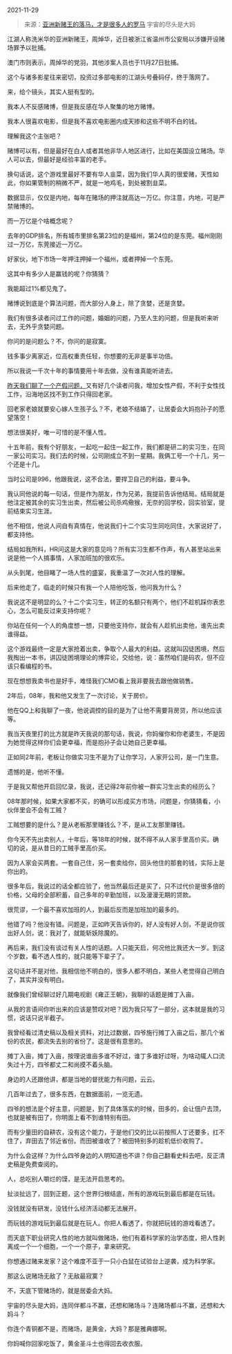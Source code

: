 2021-11-29

> 来源：[亚洲新赌王的落马，才是很多人的罗马](http://mp.weixin.qq.com/s?__biz=MzU0MjYwNDU2Mw==&mid=2247502611&idx=1&sn=229348c21f6dc1ab31d15e353050395b&chksm=fb1aa76fcc6d2e7946d0f92ee47e7c331356de246df90291d2f02823eb98ee73c4110d7c2259&scene=27#wechat_redirect)
> 宇宙的尽头是大妈

江湖人称洗米华的亚洲新赌王，周焯华，近日被浙江省温州市公安局以涉嫌开设赌场罪予以批捕。

  

澳门市则表示，周焯华的党羽，其他涉案人员也于11月27日批捕。

  

这个与诸多影星往来密切，投资过多部电影的江湖头号叠码仔，终于落网了。

  

  

来，给个镜头，其实人挺有型的。

  

我本人不反感赌博，但是我反感在华人聚集的地方赌博。  

  

我本人很喜欢电影，但是我不喜欢电影圈内成天掺和这些不明不白的钱。  

  

理解我这个主张吧？  

  

赌博可以有，但是最好在白人或者其他非华人地区进行，比如在美国设立赌场。华人可以去，但最好是经验丰富的老手。

  

换句话说，这个游戏里最好不要有华人韭菜，因为我们华人真的很爱赌，天性如此，你如果管制的稍微不严，就是一地鸡毛，到处被割韭菜。  

  

数据显示，仅仅是内地，每年在赌场的押注就高达一万亿。你注意，内地，可是严禁赌博的。

  

而一万亿是个啥概念呢？

  

去年的GDP排名，所有城市里排名第23位的是福州，第24位的是东莞。福州刚刚过一万亿，东莞接近一万亿。  

  

好家伙，地下市场一年押注押掉一个福州，或者押掉一个东莞。  

  

这其中有多少人是赢钱的呢？你猜猜？  

  

我能超过1%都见鬼了。  

  

赌博说到底是个算法问题，而大部分人身上，除了贪婪，还是贪婪。  

  

我们有很多读者问过工作的问题，婚姻的问题，乃至人生的问题，但是我听来听去，无外乎贪婪问题。  

  

你问的是问题么？不，你问的是寂寞。  

  

钱多事少离家近，位高权重责任轻，你想要的无非是事半功倍。  

  

所以我说一千次十年的事情要用十年去做，没有谁真能听进去。  

  

[昨天我们聊了一个产假问题，](http://mp.weixin.qq.com/s?__biz=MzU0MjYwNDU2Mw==&mid=2247502601&idx=1&sn=157deb6f5810885acf11e50cfd332beb&chksm=fb1aa775cc6d2e63608d669a4f3cf576c4e6082e20115b75c1428787df07ac6dfb0eeec5b5c9&scene=21#wechat_redirect)又有好几个读者问我，增加女性产假，不利于女性找工作，沿海地区找不到工作只得回老家。

  

回老家老娘就要安心嫁人生孩子么？不，老娘不结婚了，让居委会大妈抱孙子的愿望落空！

  

想法很美好，唯一可惜的是不懂人性。  

  

十五年前，我有个好朋友，一起吃一起住一起工作，我们都是研二的实习生，在同一家公司实习。我们去的时候，公司刚成立不到一星期。我俩工号一个十几，另一个还是十几。

  

当时公司是996，他跟我说，这不合法，要捍卫自己的利益，要斗争。  

  

我认同他说的每一句话，但是作为朋友，作为兄弟，我提前告诉他结局。结局就是他注定被其余的实习生出卖，然后被公司杀鸡儆猴，无奈的回学校，回实验室，提前结束实习生涯。  

  

他不相信，他说人间自有真情在，他说我们十二个实习生同吃同住，大家说好了，都支持他。  

  

结局如我所料，HR问这是大家的意见吗？所有实习生都不作声，有人甚至站出来说是他一个人搞事情，人家加班加的很欢乐。  

  

从头到尾，他目睹了一场人性的盛宴，我重温了一次对人性的理解。  

  

后来他走了，临走的时候只有我一个人陪他吃饭，他问我为什么？  

  

我说这不是明显的么？十二个实习生，转正的名额只有两个，他们不趁机踩你表忠心，怎么可能反过来支持你呢？

  

你站在任何一个人的角度想一想，只要他支持你，就会有人趁机出卖他，谁先出卖谁得益。  

  

这个游戏最终一定是大家抢着出卖，争取个人最大的利益。这就叫囚徒困境，然后我掏出一本书，讲囚徒困境理论的博弈论，交给他，说：虽然咱们是码农，但不应该只看编程的书。

  

现在想想我卖书也是好手，难怪我们CMO看上我非要我去跟他做销售。

  

2年后，08年，我和他又发生了一次讨论，关于房价。

  

他在QQ上和我聊了一夜，他说调控的目的是为了让他不需要背房贷，所以他应该等。

  

我当天夜里打的比方就是昨天我说的那句话，我说，你妈催你和你老婆生，不是因为她觉得这样你们会更幸福，而是抱孙子会让她自己更幸福。  

  

正如同2年前，老板让你做实习生不是为了让你学习，人家开公司，是一门生意。

  

遗憾的是，他听不懂。  

  

于是我又帮他开启回忆录，我说，还记得2年前你被一群实习生出卖的经历么？

  

08年那时候，如果大家都不买，的确可以形成买方市场，问题是，你猜猜看，小伙伴里会不会有工贼？  

  

工贼想要的是什么？是从老板那里赚钱么？不，是从工友那里赚钱。  

  

你今天不先出卖别人，十年后，等18年的时候，就不得不从人家手里高价买。确切的说，是从昔日的工贼手里高价买。

  

因为人家会买两套。一套自己住，另一套卖给你，回头他住的那套的钱，实际上是你出的。  

  

很多年后，我说过的话全都应验了，他当然最后还是买了，只不过代价是很多倍的价格，父母的全部积蓄，自己多年的辛勤加班，以及漫漫无期的贷款。  

  

很荒谬，一个最不喜欢加班的人，到最后反而是加班加的最多的。  

  

他错了吗？他没有错。问题是，正如昨天告诉你的，好人没有好人剑，不是说你拔出好人剑，说：我对了，就能斩妖除魔的。

  

再后来，我们没有谈过有关人性的话题。人只能天启，何况他比我还大一岁。到这个岁数，看不透人性的，就只能等下辈子了。

  

这句话并不是对他，我相信他不明白的，很多人都不明白，某些人老觉得自己明白了，其实并没有明白。

  

就像我们曾经聊过好几期电视剧《雍正王朝》，我聊的话题是摊丁入亩。  

  

从我的言语间你听出来的应该是赞叹对吧？因为我只写了一部分，这本就是我的习惯，说话只说半截子。  

  

我曾经看过清史稿以及相关资料，对比过数据，四爷施行摊丁入亩之后，那几个省份的农民，都流失去别的省份了。这是很有意思的。  

  

摊丁入亩，摊丁入亩，按理说谁亩多谁不好过，谁丁多谁好过呀，为啥动辄人口流失过十万，四爷都丈二和尚摸不着头脑。

  

身边的人还跟他讲，都是当地的督抚能力有问题，云云。  

  

几百年过去了，很多东西，在数据面前，一览无遗。

  

四爷的想法是个好主意，问题是，到了具体落实的时候，田多的，会让佃户去顶，也就是被有田了，你明面上看不到谁特别有田。  

  

而有少量田的自耕农，没有这个能力，于是他们交的比以前按照人丁还要多，扛不住了，弃田去了邻近省份。而田被谁收了？被田特别多的趁机低价收购了。

  

为什么会这样？为什么四爷身边的人明知道也不讲？你自己翻看史料去吧，反正清史稿是免费查阅的。  

  

人，总吃别人嚼烂的馍，是无法开启思考的。  

  

扯淡扯远了，回到正题，这个世界归根结底，所有的游戏玩到最后都是在玩钱。

  

没钱就没有研发，没钱什么经济活动都无法展开。  

  

而玩钱的游戏玩到最后就是在玩人。你把人看透了，你就把玩钱的游戏看透了。  

  

而天底下职业研究人性的地方就叫做赌场，他们有着科学家的治学态度，把人性剥离成一个一个细胞，一个一个原子，拿来研究。  

  

你想通过赌来发家？这个难度不亚于一只小白鼠在试验台上逆袭，成为科学家。

  

那这么说赌场无敌了？无敌最寂寞？  

  

不，天底下管赌场的，就是居委会大妈。

  

宇宙的尽头是大妈，连同伴都斗不赢，还想和赌场斗？连赌场都斗不赢，还想和大妈斗？

  

你连个青铜都不是，而赌场，是黄金，大妈？那是雅典娜啊。

  

你妈喊你回家吃饭了，黄金圣斗士也得回去收衣服。

